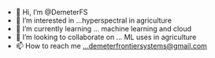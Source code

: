 - 👋 Hi, I’m @DemeterFS
- 👀 I’m interested in ...hyperspectral in agriculture 
- 🌱 I’m currently learning ... machine learning and cloud
- 💞️ I’m looking to collaborate on ... ML uses in agriculture 
- 📫 How to reach me ...demeterfrontiersystems@gmail.com 

<!---
DemeterFS/DemeterFS is a ✨ special ✨ repository because its `README.md` (this file) appears on your GitHub profile.
You can click the Preview link to take a look at your changes.
--->
